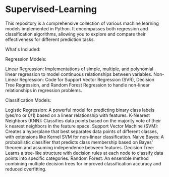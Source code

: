 # Supervised-Learning

This repository is a comprehensive collection of various machine learning models implemented in Python. It encompasses both regression and classification algorithms, allowing you to explore and compare their effectiveness for different prediction tasks.

What's Included:

Regression Models:

Linear Regression: Implementations of simple, multiple, and polynomial linear regression to model continuous relationships between variables.
Non-Linear Regression: Code for Support Vector Regression (SVR), Decision Tree Regression, and Random Forest Regression to handle non-linear relationships in regression problems.

Classification Models:

Logistic Regression: A powerful model for predicting binary class labels (yes/no or 0/1) based on a linear relationship with features.
K-Nearest Neighbors (KNN): Classifies data points based on the majority vote of their k nearest neighbors in the feature space.
Support Vector Machine (SVM): Creates a hyperplane that best separates data points of different classes, with extensions like Kernel SVM for non-linear classification.
Naive Bayes: A probabilistic classifier that predicts class membership based on Bayes' theorem and assuming independence between features.
Decision Tree: Learns a tree-like structure with decision rules at each node to classify data points into specific categories.
Random Forest: An ensemble method combining multiple decision trees for improved classification accuracy and reduced overfitting.

